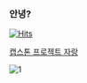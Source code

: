 ### 안녕?
  
[![Hits](https://hits.seeyoufarm.com/api/count/incr/badge.svg?url=https%3A%2F%2Fgithub.com%2Fhanjo8813&count_bg=%2388F1D9&title_bg=%23666666&icon=sketch.svg&icon_color=%23E7E7E7&title=Hi&edge_flat=true)](https://hits.seeyoufarm.com)

[캡스톤 프로젝트 자랑](https://github.com/Brave-Cookie)
   
![1](https://user-images.githubusercontent.com/71180414/110232874-cc3d6e80-7f63-11eb-8a0c-c22e56db7a3b.png)
